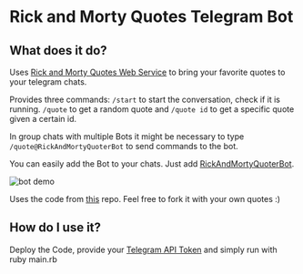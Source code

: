 # Rick and Morty Quotes Telegram Bot
## What does it do?
Uses [Rick and Morty Quotes Web Service](http://rickandmortyquotes.eu-central-1.elasticbeanstalk.com/)
to bring your favorite quotes to your telegram chats.

Provides three commands: `/start` to start the conversation, check if it
is running. `/quote` to get a random quote and `/quote id` to get a
specific quote given a certain id.

In group chats with multiple Bots it might be necessary to type
`/quote@RickAndMortyQuoterBot` to send commands to the bot.

You can easily add the Bot to your chats. Just add
[RickAndMortyQuoterBot](https://telegram.me/RickAndMortyQuoterBot).

![bot demo](https://raw.githubusercontent.com/TPei/Random-Quotes-Telegram-Bot/master/bot_demo.png)


Uses the code from [this](https://github.com/TPei/random_quotes) repo.
Feel free to fork it with your own quotes :)

## How do I use it?
Deploy the Code, provide your [Telegram API Token](https://telegram.me/BotFather) and simply run with ruby main.rb

